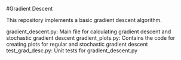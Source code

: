 #Gradient Descent

This repository implements a basic gradient descent algorithm.

gradient_descent.py: Main file for calculating gradient descent and stochastic gradient descent
gradient_plots.py: Contains the code for creating plots for regular and stochastic gradient descent
test_grad_desc.py: Unit tests for gradient_descent.py
